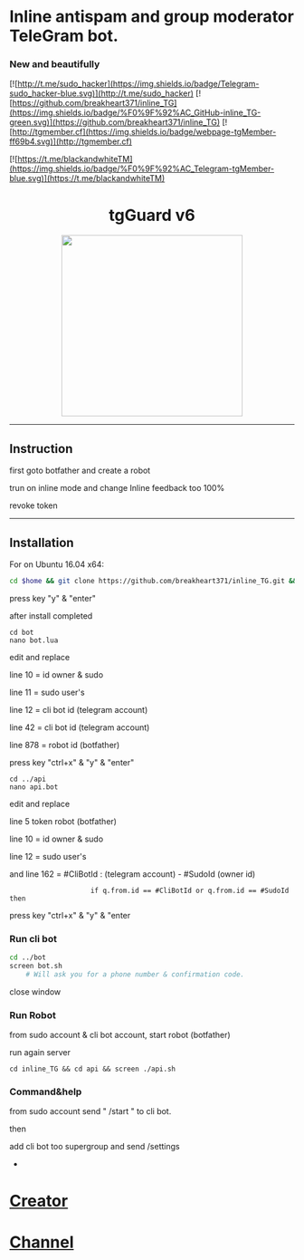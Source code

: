 
 # Inline antispam and group moderator TeleGram bot.
 ### New and beautifully 

[![http://t.me/sudo_hacker](https://img.shields.io/badge/Telegram-sudo_hacker-blue.svg)](http://t.me/sudo_hacker)
[![https://github.com/breakheart371/inline_TG](https://img.shields.io/badge/%F0%9F%92%AC_GitHub-inline_TG-green.svg)](https://github.com/breakheart371/inline_TG)
[![http://tgmember.cf](https://img.shields.io/badge/webpage-tgMember-ff69b4.svg)](http://tgmember.cf)

[![https://t.me/blackandwhiteTM](https://img.shields.io/badge/%F0%9F%92%AC_Telegram-tgMember-blue.svg)](https://t.me/blackandwhiteTM)

<h1 align="center">tgGuard v6</h1>

<p align="center"> <img class="td" style="vertical-align: middle;" src="https://tgmemberplus.000webhostapp.com/tgguard.jpg" alt="" width="320" height="320" /></p>

***

## Instruction 

first goto botfather and create a robot

trun on inline mode and change Inline feedback too 100%

revoke token

***

## Installation

For on Ubuntu 16.04 x64:
```bash
cd $home && git clone https://github.com/breakheart371/inline_TG.git && cd inline_TG && chmod 700 launch.sh && ./launch.sh
```

press key "y" & "enter"

after install completed

```
cd bot 
nano bot.lua
```

edit and replace

 line 10 = id owner & sudo

 line 11 = sudo user's
 
 line 12 = cli bot id (telegram account)
 
 line 42 = cli bot id (telegram account)
 
 line 878 = robot id (botfather)


press key "ctrl+x" & "y" & "enter"


```
cd ../api
nano api.bot
```

edit and replace

  line 5 token robot (botfather)
 
  line 10 = id owner & sudo
  
  line 12 = sudo user's
  
  and line 162 =  #CliBotId : (telegram account)  -   #SudoId (owner id)
  
						if q.from.id == #CliBotId or q.from.id == #SudoId then
  
  
 
 press key "ctrl+x" & "y" & "enter


### Run cli bot

 ```bash
cd ../bot
screen bot.sh
     # Will ask you for a phone number & confirmation code.
```


close window



### Run Robot

from sudo account & cli bot account, start robot (botfather)


run again server


```
cd inline_TG && cd api && screen ./api.sh
```

### Command&help

from sudo account send " /start " to cli bot.

then

add cli bot too supergroup and send /settings

-


# [Creator](https://telegram.me/sudo_hacker)
# [Channel](https://telegram.me/blackandwhiteTM)
			
